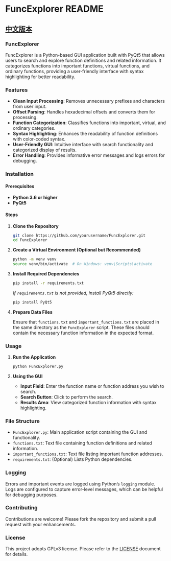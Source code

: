 # FuncExplorer README

## [中文版本](README_zh-cn.md)

### **FuncExplorer**

FuncExplorer is a Python-based GUI application built with PyQt5 that allows users to search and explore function definitions and related information. It categorizes functions into important functions, virtual functions, and ordinary functions, providing a user-friendly interface with syntax highlighting for better readability.

### **Features**

- **Clean Input Processing**: Removes unnecessary prefixes and characters from user input.
- **Offset Parsing**: Handles hexadecimal offsets and converts them for processing.
- **Function Categorization**: Classifies functions into important, virtual, and ordinary categories.
- **Syntax Highlighting**: Enhances the readability of function definitions with color-coded syntax.
- **User-Friendly GUI**: Intuitive interface with search functionality and categorized display of results.
- **Error Handling**: Provides informative error messages and logs errors for debugging.

### **Installation**

#### **Prerequisites**

- **Python 3.6 or higher**
- **PyQt5**

#### **Steps**

1. **Clone the Repository**

   ```bash
   git clone https://github.com/yourusername/FuncExplorer.git
   cd FuncExplorer
   ```

2. **Create a Virtual Environment (Optional but Recommended)**

   ```bash
   python -m venv venv
   source venv/bin/activate  # On Windows: venv\Scripts\activate
   ```

3. **Install Required Dependencies**

   ```bash
   pip install -r requirements.txt
   ```

   *If `requirements.txt` is not provided, install PyQt5 directly:*

   ```bash
   pip install PyQt5
   ```

4. **Prepare Data Files**

   Ensure that `functions.txt` and `important_functions.txt` are placed in the same directory as the `FuncExplorer` script. These files should contain the necessary function information in the expected format.

### **Usage**

1. **Run the Application**

   ```bash
   python FuncExplorer.py
   ```

2. **Using the GUI**

   - **Input Field**: Enter the function name or function address you wish to search.
   - **Search Button**: Click to perform the search.
   - **Results Area**: View categorized function information with syntax highlighting.

### **File Structure**

- `FuncExplorer.py`: Main application script containing the GUI and functionality.
- `functions.txt`: Text file containing function definitions and related information.
- `important_functions.txt`: Text file listing important function addresses.
- `requirements.txt`: (Optional) Lists Python dependencies.

### **Logging**

Errors and important events are logged using Python’s `logging` module. Logs are configured to capture error-level messages, which can be helpful for debugging purposes.

### **Contributing**

Contributions are welcome! Please fork the repository and submit a pull request with your enhancements.

### **License**

This project adopts GPLv3 license. Please refer to the [LICENSE](LICENSE) document for details.